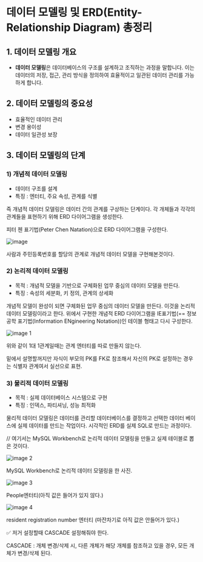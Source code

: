 # 데이터 모델링 및 ERD(Entity-Relationship Diagram) 총정리

## 1. 데이터 모델링 개요

- **데이터 모델링**은 데이터베이스의 구조를 설계하고 조직하는 과정을 말합니다. 이는 데이터의 저장, 접근, 관리 방식을 정의하여 효율적이고 일관된 데이터 관리를 가능하게 합니다.

## 2. 데이터 모델링의 중요성

- 효율적인 데이터 관리
- 변경 용이성
- 데이터 일관성 보장

## 3. 데이터 모델링의 단계

### 1) 개념적 데이터 모델링

- 데이터 구조를 설계
- 특징 : 엔터티, 주요 속성, 관계를 식별

즉 개념적 데이터 모델링은 데이터 간의 관계를 구상하는 단계이다. 각 개체들과 각각의 관계들을 표현하기 위해 ERD 다이어그램을 생성한다.

피터 첸 표기법(Peter Chen Natation)으로 ERD 다이어그램을 구성한다.

![image](https://github.com/user-attachments/assets/13ef7bdd-8432-40ce-b1df-4fcf0f8f4669)

사람과 주민등록번호를 할당의 관계로 개념적 데이터 모델을 구현해본것이다.

### 2) 논리적 데이터 모델링

- 목적 : 개념적 모델을 기반으로 구체화된 업무 중심의 데이터 모델을 만든다.
- 특징 : 속성의 세분화, 키 정의, 관계의 상세화

개념적 모델이 완성이 되면 구체화된 업무 중심의 데이터 모델을 만든다. 이것을 논리적 데이터 모델링이라고 한다. 위에서 구현한 개념적 ERD 다이어그램을 IE표기법(== 정보공학 표기법(Information ENgineering Notation))인 테이블 형태고 다시 구성한다.

![image 1](https://github.com/user-attachments/assets/2e78d975-a54b-4998-af0a-590225c926d5)

위와 같이 1대 1관계일때는 관계 엔터티를 따로 만들지 않는다. 

밑에서 설명할꺼지만 자식이 부모의 PK를 FK로 참조해서 자신의 PK로 설정하는 경우는 식별자 관계여서 실선으로 표현.

 

### 3) 물리적 데이터 모델링

- 목적 : 실제 데이터베이스 시스템으로 구현
- 특징 : 인덱스, 파티셔닝, 성능 최적화

물리적 데이터 모델링은 데이터를 관리할 데이터베이스를 결정하고 선택한 데이터 베이스에 실제 데이터를 만드는 작업이다. 시각적인 ERD를 실제 SQL로 만드는 과정이다.

// 여기서는 MySQL Workbench로 논리적 데이터 모델링을 만들고 실제 테이블로 뽑은 것이다.

![image 2](https://github.com/user-attachments/assets/b6930884-ac00-4ef0-a953-1c5b8fd34597)

MySQL Workbench로 논리적 데이터 모델링을 한 사진.

![image 3](https://github.com/user-attachments/assets/37bb9a05-2a33-4b8b-87cc-8afaafdd17d5)

People엔터티(아직 값은 들어가 있지 않다.)

![image 4](https://github.com/user-attachments/assets/0cc2f52c-6e11-4215-9805-dd81ece74165)

resident registration number 엔터티 (마잔차기로 아직 값은 안들어가 있다.)

<aside>
✅ 저거 설정할때 CASCADE 설정해줘야 한다.

CASCADE : 개체 변경/삭제 시, 다른 개체가 해당 개체를 참조하고 있을 경우, 모든 개체가 변경/삭제 된다.

</aside>
